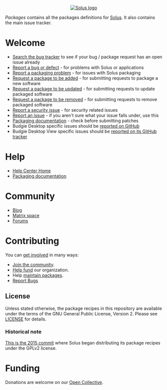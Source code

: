 <p align="center">
  <a href="https://getsol.us">
    <img src="https://getsol.us/imgs/logo.png" alt="Solus logo"/>
  </a>
</p>

*Packages* contains all the packages definitions for [Solus]. It also contains the main issue tracker.

# Welcome

- [Search the bug tracker](https://github.com/getsolus/packages/issues) to see if your bug / package request has an open issue already
- [Report a bug or defect][Bug] - for problems with Solus or applications
- [Report a packaging problem][Packaging Problem] - for issues with Solus packaging
- [Request a package to be added][Package] - for submitting requests to package a new software
- [Request a package to be updated][Update] - for submitting requests to update packaged software
- [Request a package to be removed][Remove] - for submitting requests to remove packaged software
- [Report a security issue][Security] - for security related issues
- [Report an issue][Issue] - if you aren't sure what your issue falls under, use this
- [Packaging documentation][Packaging] - check before submitting patches
- Budgie Desktop specific issues should be [reported on GitHub](https://github.com/BuddiesOfBudgie/budgie-desktop/issues)
- Budgie Desktop View specific issues should be [reported on its GitHub tracker](https://github.com/BuddiesOfBudgie/budgie-desktop-view/issues)

# Help

- [Help Center Home]
- [Packaging documentation][Packaging]

# Community

- [Blog]
- [Matrix space]
- [Forums]

# Contributing

You can [get involved][Getting Involved] in many ways:

- [Join the community][Community].
- [Help fund][Open Collective] our organization.
- Help [maintain packages][Packaging].
- [Report Bugs]

## License

Unless stated otherwise, the package recipes in this repository are available under the terms of the GNU General Public License, Version 2. Please see [LICENSE](./LICENSE) for details.

### Historical note

[This is the 2015 commit](https://github.com/solus-cold-storage/repository/commit/aa1cf545f60caa21bd15d2e6b9f80216977954fb#diff-b335630551682c19a781afebcf4d07bf978fb1f8ac04c6bf87428ed5106870f5R7) where Solus began distributing its package recipes under the GPLv2 license. 

# Funding

Donations are welcome on our [Open Collective].

[Solus]: https://getsol.us/
[Blog]: https://getsol.us/blog
[Matrix space]: https://matrix.to/#/#solus:matrix.org
[Forums]: https://discuss.getsol.us/
[Open Collective]: https://opencollective.com/getsolus
[Help Center Home]: https://help.getsol.us/docs/user/intro
[Packaging]: https://help.getsol.us/docs/packaging/
[Getting Involved]: https://help.getsol.us/docs/user/contributing/getting-involved
[Community]: https://help.getsol.us/docs/user/contributing/getting-involved#engaging-with-the-community
[Report Bugs]: https://help.getsol.us/docs/user/contributing/getting-involved#report-bugs
[Issue tracker]: https://github.com/getsolus/packages/issues
[Bug]: https://github.com/getsolus/packages/issues/new?assignees=&labels=Bug&projects=&template=report-a-bug.yml
[Packaging Problem]: https://github.com/getsolus/packages/issues/new?assignees=&labels=Packaging+Problem%2CPriority%3A+Normal&projects=&template=report-packaging-problems.yml&title=packagename%3A+problem+with+package
[Package]: https://github.com/getsolus/packages/issues/new?assignees=&labels=Package%3A+Addition+Request%2CPriority%3A+Wishlist&projects=&template=request-new-package.yml&title=What%27s+the+package+name%3F
[Update]: https://github.com/getsolus/packages/issues/new?assignees=&labels=Package%3A+Update+Request&projects=&template=request-package-update.yml
[Remove]: https://github.com/getsolus/packages/issues/new?assignees=&labels=Package%3A+Removal+Request&projects=&template=request-package-removal.yml
[Security]: https://github.com/getsolus/packages/security/advisories/new
[Issue]: https://github.com/getsolus/packages/issues/new/choose
